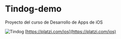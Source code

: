 # Tindog-demo
Proyecto del curso de Desarrollo de Apps de iOS

![Tindog](http://g.recordit.co/DVADiJKQr8.gif)
[https://platzi.com/ios](https://platzi.com/ios)
